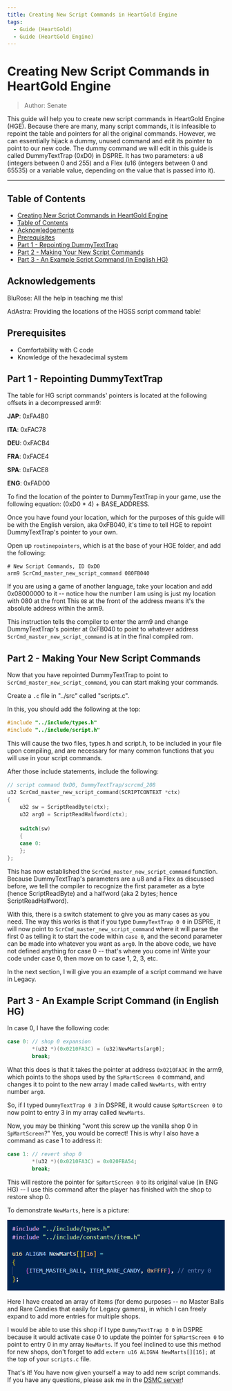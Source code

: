 ```yaml
---
title: Creating New Script Commands in HeartGold Engine
tags:
  - Guide (HeartGold)
  - Guide (HeartGold Engine)
---
```


# Creating New Script Commands in HeartGold Engine
> Author: Senate

This guide will help you to create new script commands in HeartGold Engine (HGE). Because there are many, many script commands, it is infeasible to repoint the table
and pointers for all the original commands. However, we can essentially hijack a dummy, unused command and edit its pointer to point to our new code. The dummy command
we will edit in this guide is called DummyTextTrap (0xD0) in DSPRE. It has two parameters: a u8 (integers between 0 and 255) and a Flex (u16 (integers between 0 and 65535) or a variable value, depending on the value that is passed into it).

---

## Table of Contents
  - [Creating New Script Commands in HeartGold Engine](#creating-new-script-commands-in-heartgold-engine)
  - [Table of Contents](#table-of-contents)
  - [Acknowledgements](#acknowledgements)
  - [Prerequisites](#prerequisites)
  - [Part 1 - Repointing DummyTextTrap](#part-1---repointing-dummytexttrap)
  - [Part 2 - Making Your New Script Commands](#part-2---making-your-new-script-commands)
  - [Part 3 - An Example Script Command (in English HG)](#part-3---an-example-script-command-in-english-hg)

## Acknowledgements
BluRose: All the help in teaching me this!

AdAstra: Providing the locations of the HGSS script command table!

## Prerequisites
- Comfortability with C code
- Knowledge of the hexadecimal system

## Part 1 - Repointing DummyTextTrap
The table for HG script commands' pointers is located at the following offsets in a decompressed arm9:

**JAP**: 0xFA4B0

**ITA**: 0xFAC78

**DEU**: 0xFACB4

**FRA**: 0xFACE4

**SPA**: 0xFACE8

**ENG**: 0xFAD00

To find the location of the pointer to DummyTextTrap in your game, use the following equation: (0xD0 * 4) + BASE_ADDRESS.

Once you have found your location, which for the purposes of this guide will be with the English version, aka 0xFB040, it's time to tell HGE to repoint DummyTextTrap's pointer to your own.

Open up ``routinepointers``, which is at the base of your HGE folder, and add the following:

```
# New Script Commands, ID 0xD0
arm9 ScrCmd_master_new_script_command 080FB040
```

If you are using a game of another language, take your location and add 0x08000000 to it -- notice how the number I am using is just my location with 080 at the front This ``08`` at the front of the address means it's the absolute address within the arm9.

This instruction tells the compiler to enter the arm9 and change DummyTextTrap's pointer at 0xFB040 to point to whatever address ``ScrCmd_master_new_script_command`` is at in the final compiled rom.

## Part 2 - Making Your New Script Commands
Now that you have repointed DummyTextTrap to point to ``ScrCmd_master_new_script_command``, you can start making your commands.

Create a ``.c`` file in "../src" called "scripts.c".

In this, you should add the following at the top:
```c
#include "../include/types.h"
#include "../include/script.h"
```

This will cause the two files, types.h and script.h, to be included in your file upon compiling, and are necessary for many common functions that you will use in your script commands.

After those include statements, include the following:

```c
// script command 0xD0, DummyTextTrap/scrcmd_208
u32 ScrCmd_master_new_script_command(SCRIPTCONTEXT *ctx)
{
    u32 sw = ScriptReadByte(ctx);
    u32 arg0 = ScriptReadHalfword(ctx);

    switch(sw)
    {
    case 0:
    };
};
```
This has now established the ``ScrCmd_master_new_script_command`` function. Because DummyTextTrap's parameters are a u8 and a Flex as discussed before, we tell the compiler to recognize the first parameter as a byte (hence ScriptReadByte) and a halfword (aka 2 bytes; hence ScriptReadHalfword).

With this, there is a switch statement to give you as many cases as you need. The way this works is that if you type ``DummyTextTrap 0 0`` in DSPRE, it will now point to ``ScrCmd_master_new_script_command`` where it will parse the first 0 as telling it to start the code within ``case 0``, and the second parameter can be made into whatever you want as ``arg0``. In the above code, we have not defined anything for case 0 -- that's where you come in! Write your code under case 0, then move on to case 1, 2, 3, etc.

In the next section, I will give you an example of a script command we have in Legacy.

## Part 3 - An Example Script Command (in English HG)

In case 0, I have the following code:

```c
case 0: // shop 0 expansion
        *(u32 *)(0x0210FA3C) = (u32)NewMarts[arg0];
        break;
```

What this does is that it takes the pointer at address ``0x0210FA3C`` in the arm9, which points to the shops used by the ``SpMartScreen 0`` command, and changes it to point to the new array I made called ``NewMarts``, with entry number ``arg0``.

So, if I typed ``DummyTextTrap 0 3`` in DSPRE, it would cause ``SpMartScreen 0`` to now point to entry 3 in my array called ``NewMarts``.

Now, you may be thinking "wont this screw up the vanilla shop 0 in ``SpMartScreen``?" Yes, you would be correct! This is why I also have a command as case 1 to address it:

```c
case 1: // revert shop 0
        *(u32 *)(0x0210FA3C) = 0x020FBA54;
        break;
```

This will restore the pointer for ``SpMartScreen 0`` to its original value (in ENG HG) -- I use this command after the player has finished with the shop to restore shop 0.

To demonstrate ``NewMarts``, here is a picture:

![](resources/newmarts.png)

Here I have created an array of items (for demo purposes -- no Master Balls and Rare Candies that easily for Legacy gamers), in which I can freely expand to add more entries for multiple shops.

I would be able to use this shop if I type ``DummyTextTrap 0 0`` in DSPRE because it would activate case 0 to update the pointer for ``SpMartScreen 0`` to point to entry 0 in my array ``NewMarts``. If you feel inclined to use this method for new shops, don't forget to add ``extern u16 ALIGN4 NewMarts[][16];`` at the top of your ``scripts.c`` file.

That's it! You have now given yourself a way to add new script commands. If you have any questions, please ask me in the [DSMC server](https://discord.gg/YBtdN3aXfv)!